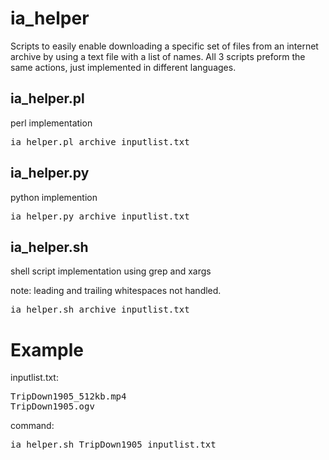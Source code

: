 # ia_helper

Scripts to easily enable downloading a specific set of files from an internet archive by using a text file with a list of names.
All 3 scripts preform the same actions, just implemented in different languages.

## ia_helper.pl
perl implementation

<pre>ia_helper.pl archive inputlist.txt</pre>

## ia_helper.py
python implemention

<pre>ia_helper.py archive inputlist.txt</pre>

## ia_helper.sh
shell script implementation using grep and xargs

note: leading and trailing whitespaces not handled.

<pre>ia_helper.sh archive inputlist.txt</pre>

# Example

inputlist.txt:
<pre>TripDown1905_512kb.mp4
TripDown1905.ogv</pre>

command:
<pre>ia_helper.sh TripDown1905 inputlist.txt</pre>
